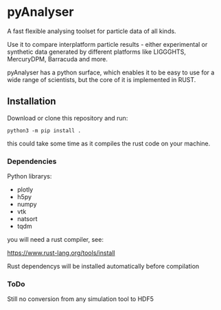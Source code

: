 # pyAnalyser

A fast flexible analysing toolset for particle data of all kinds.

Use it to compare interplatform particle results - either experimental
or synthetic data generated by different platforms like LIGGGHTS, MercuryDPM, 
Barracuda and more. 

pyAnalyser has a python surface, which enables it to be easy to use for a wide range of 
scientists, but the core of it is implemented in RUST. 


## Installation

Download or clone this repository and run:

    python3 -m pip install .

this could take some time as it compiles the rust code on your machine. 

### Dependencies

Python librarys:
  - plotly
  - h5py
  - numpy
  - vtk 
  - natsort 
  - tqdm
  

you will need a rust compiler, see:

https://www.rust-lang.org/tools/install

Rust dependencys will be installed automatically before compilation



### ToDo
Still no conversion from any simulation tool to HDF5 
